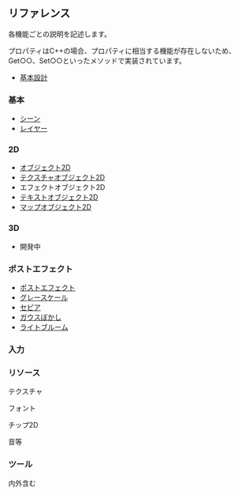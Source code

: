 ﻿## リファレンス

各機能ごとの説明を記述します。

プロパティはC++の場合、プロパティに相当する機能が存在しないため、Get○○、Set○○といったメソッドで実装されています。

* [基本設計](./BasicDesign.md)

### 基本

* [シーン](./Basic/Scene.md)
* [レイヤー](./Basic/Layer.md)

### 2D

* [オブジェクト2D](./2D/Object2D.md)
* [テクスチャオブジェクト2D](./2D/TextureObject2D.md)
* エフェクトオブジェクト2D
* [テキストオブジェクト2D](./2D/TextObject2D.md)
* [マップオブジェクト2D](./2D/MapObject2D.md)

### 3D

* 開発中

### ポストエフェクト

* [ポストエフェクト](./PostEffect/PostEffect.md)
* [グレースケール](./PostEffect/PostEffectGrayScale.md)
* [セピア](./PostEffect/PostEffectSepia.md)
* [ガウスぼかし](./PostEffect/PostEffectGaussianBlur.md)
* [ライトブルーム](./PostEffect/PostEffectLightBloom.md)

### 入力

### リソース

テクスチャ

フォント

チップ2D

音等

### ツール

内外含む

